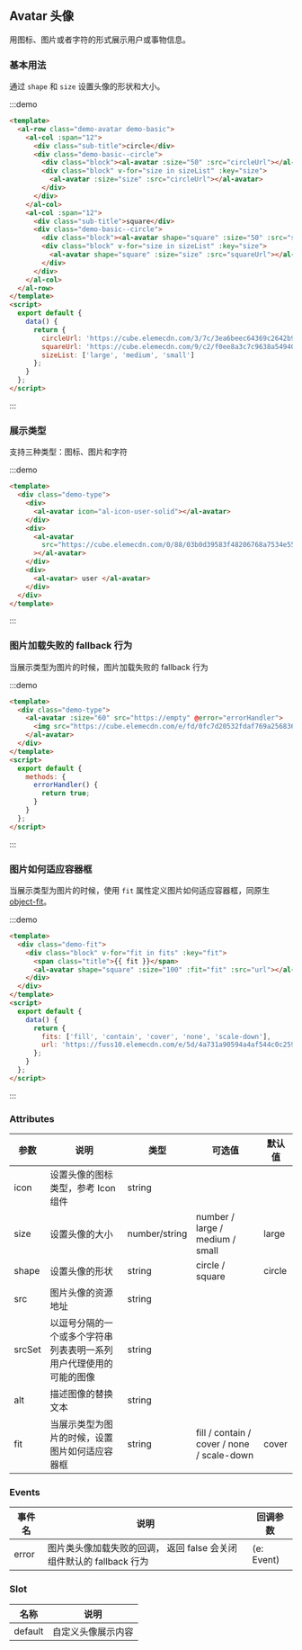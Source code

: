 ## Avatar 头像

用图标、图片或者字符的形式展示用户或事物信息。

### 基本用法

通过 `shape` 和 `size` 设置头像的形状和大小。

:::demo

```html
<template>
  <al-row class="demo-avatar demo-basic">
    <al-col :span="12">
      <div class="sub-title">circle</div>
      <div class="demo-basic--circle">
        <div class="block"><al-avatar :size="50" :src="circleUrl"></al-avatar></div>
        <div class="block" v-for="size in sizeList" :key="size">
          <al-avatar :size="size" :src="circleUrl"></al-avatar>
        </div>
      </div>
    </al-col>
    <al-col :span="12">
      <div class="sub-title">square</div>
      <div class="demo-basic--circle">
        <div class="block"><al-avatar shape="square" :size="50" :src="squareUrl"></al-avatar></div>
        <div class="block" v-for="size in sizeList" :key="size">
          <al-avatar shape="square" :size="size" :src="squareUrl"></al-avatar>
        </div>
      </div>
    </al-col>
  </al-row>
</template>
<script>
  export default {
    data() {
      return {
        circleUrl: 'https://cube.elemecdn.com/3/7c/3ea6beec64369c2642b92c6726f1epng.png',
        squareUrl: 'https://cube.elemecdn.com/9/c2/f0ee8a3c7c9638a54940382568c9dpng.png',
        sizeList: ['large', 'medium', 'small']
      };
    }
  };
</script>
```

:::

### 展示类型

支持三种类型：图标、图片和字符

:::demo

```html
<template>
  <div class="demo-type">
    <div>
      <al-avatar icon="al-icon-user-solid"></al-avatar>
    </div>
    <div>
      <al-avatar
        src="https://cube.elemecdn.com/0/88/03b0d39583f48206768a7534e55bcpng.png"
      ></al-avatar>
    </div>
    <div>
      <al-avatar> user </al-avatar>
    </div>
  </div>
</template>
```

:::

### 图片加载失败的 fallback 行为

当展示类型为图片的时候，图片加载失败的 fallback 行为

:::demo

```html
<template>
  <div class="demo-type">
    <al-avatar :size="60" src="https://empty" @error="errorHandler">
      <img src="https://cube.elemecdn.com/e/fd/0fc7d20532fdaf769a25683617711png.png" />
    </al-avatar>
  </div>
</template>
<script>
  export default {
    methods: {
      errorHandler() {
        return true;
      }
    }
  };
</script>
```

:::

### 图片如何适应容器框

当展示类型为图片的时候，使用 `fit` 属性定义图片如何适应容器框，同原生 [object-fit](https://developer.mozilla.org/en-US/docs/Web/CSS/object-fit)。

:::demo

```html
<template>
  <div class="demo-fit">
    <div class="block" v-for="fit in fits" :key="fit">
      <span class="title">{{ fit }}</span>
      <al-avatar shape="square" :size="100" :fit="fit" :src="url"></al-avatar>
    </div>
  </div>
</template>
<script>
  export default {
    data() {
      return {
        fits: ['fill', 'contain', 'cover', 'none', 'scale-down'],
        url: 'https://fuss10.elemecdn.com/e/5d/4a731a90594a4af544c0c25941171jpeg.jpeg'
      };
    }
  };
</script>
```

:::

### Attributes

| 参数   | 说明                                                               | 类型          | 可选值                                     | 默认值 |
| ------ | ------------------------------------------------------------------ | ------------- | ------------------------------------------ | ------ |
| icon   | 设置头像的图标类型，参考 Icon 组件                                 | string        |                                            |        |
| size   | 设置头像的大小                                                     | number/string | number / large / medium / small            | large  |
| shape  | 设置头像的形状                                                     | string        | circle / square                            | circle |
| src    | 图片头像的资源地址                                                 | string        |                                            |        |
| srcSet | 以逗号分隔的一个或多个字符串列表表明一系列用户代理使用的可能的图像 | string        |                                            |        |
| alt    | 描述图像的替换文本                                                 | string        |                                            |        |
| fit    | 当展示类型为图片的时候，设置图片如何适应容器框                     | string        | fill / contain / cover / none / scale-down | cover  |

### Events

| 事件名 | 说明                                                                 | 回调参数   |
| ------ | -------------------------------------------------------------------- | ---------- |
| error  | 图片类头像加载失败的回调， 返回 false 会关闭组件默认的 fallback 行为 | (e: Event) |

### Slot

| 名称    | 说明               |
| ------- | ------------------ |
| default | 自定义头像展示内容 |
